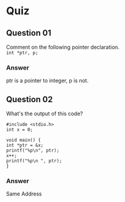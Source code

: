Quiz  
====  

Question 01  
-----------  
Comment on the following pointer declaration.  
`int *ptr, p;`  

### Answer  
ptr is a pointer to integer, p is not.  

Question 02  
-----------  
What's the output of this code?   

```  
#include <stdio.h>   
int x = 0;   

void main() {  
int *ptr = &x;  
printf("%p\n", ptr);   
x++;   
printf("%p\n ", ptr);   
}  
```  

### Answer  
Same Address  